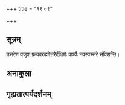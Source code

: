 +++
title = "१९ ०९"

+++
## सूत्रम्
उत्तरेण यजुषा प्रत्यवरुह्योत्तरैर्दक्षिणैः पार्श्वैः नवस्वस्तरे संविशन्ति।
## अनाकुला

## गृह्यतात्पर्यदर्शनम्

